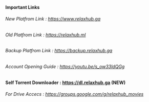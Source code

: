 #### Important Links

###### New Platfrom Link	:   <https://www.relaxhub.ga>

###### Old Platfrom Link	:   <https://relaxhub.ml>

###### Backup Platfrom Link	:   <https://backup.relaxhub.ga>

###### Account Opening Guide	:   <https://youtu.be/s_ow33ldQGg>

#### Self Torrent Downloader	:   <https://dl.relaxhub.ga> (NEW)

###### For Drive Accecs	:   <https://groups.google.com/g/relaxhub_movies>
